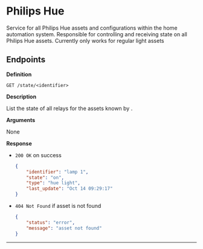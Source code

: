 # Philips Hue

Service for all Philips Hue assets and configurations within the home automation system. Responsible for controlling and receiving state on all Philips Hue assets.
Currently only works for regular light assets

## Endpoints

**Definition**

`GET /state/<identifier>`

**Description**

List the state of all relays for the assets known by <identifier>.

**Arguments**

None

**Response**

- `200 OK` on success

    ```json
    {
        "identifier": "lamp 1",
        "state": "on",
        "type": "hue light",
        "last_update": "Oct 14 09:29:17"
    }
    ```

- `404 Not Found` if asset is not found

    ```json
    {
        "status": "error",
        "message": "asset not found"
    }
    ```

---



